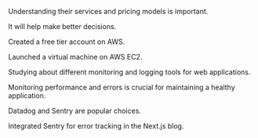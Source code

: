 Understanding their services and pricing models is important.

It will help make better decisions.

Created a free tier account on AWS.

Launched a virtual machine on AWS EC2.

Studying about different monitoring and logging tools for web applications.

Monitoring performance and errors is crucial for maintaining a healthy application.

Datadog and Sentry are popular choices.

Integrated Sentry for error tracking in the Next.js blog.